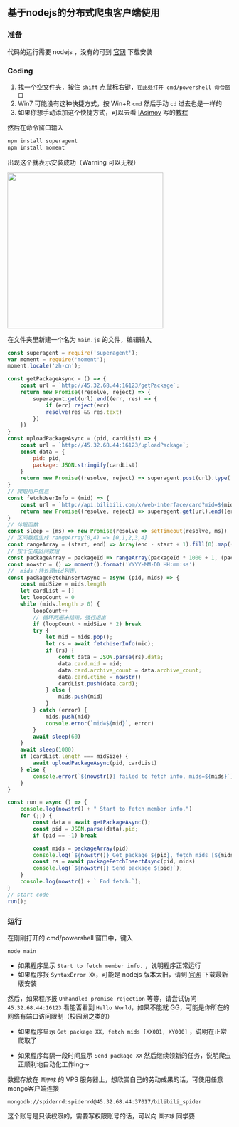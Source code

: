 ## 基于nodejs的分布式爬虫客户端使用

### 准备

代码的运行需要 nodejs ，没有的可到 [官网](http://nodejs.cn/download/) 下载安装

### Coding
1. 找一个空文件夹，按住 `shift` 点鼠标右键，`在此处打开 cmd/powershell 命令窗口`
1. Win7 可能没有这种快捷方式，按 Win+R `cmd` 然后手动 `cd` 过去也是一样的
1. 如果你想手动添加这个快捷方式，可以去看 <a href="https://github.com/Hansimov">IAsimov</a> 写的[教程](https://hansimov.github.io/#%E5%9C%A8%E5%8F%B3%E9%94%AE%E4%B8%AD%E5%8A%A0%E5%85%A5%EF%BC%9A%E6%AD%A4%E5%A4%84%E6%89%93%E5%BC%80%20PowerShell)

然后在命令窗口输入
```bash
npm install superagent
npm install moment
```
出现这个就表示安装成功（Warning 可以无视）

<img width="350" src="https://user-images.githubusercontent.com/6371171/36567207-a9797b9c-181d-11e8-822c-fe9acacc1cde.png">

在文件夹里新建一个名为 `main.js` 的文件，编辑输入
```javascript
const superagent = require('superagent');
var moment = require('moment');
moment.locale('zh-cn');

const getPackageAsync = () => {
    const url = `http://45.32.68.44:16123/getPackage`;
    return new Promise((resolve, reject) => {
        superagent.get(url).end((err, res) => {
            if (err) reject(err)
            resolve(res && res.text)
        })
    })
}
const uploadPackageAsync = (pid, cardList) => {
    const url = `http://45.32.68.44:16123/uploadPackage`;
    const data = {
        pid: pid,
        package: JSON.stringify(cardList)
    }
    return new Promise((resolve, reject) => superagent.post(url).type('form').send(data).timeout(3000).end((err, res) => resolve(res && res.text)))
}
// 爬取用户信息
const fetchUserInfo = (mid) => {
    const url = `http://api.bilibili.com/x/web-interface/card?mid=${mid}`;
    return new Promise((resolve, reject) => superagent.get(url).end((err, res) => resolve(res && res.text)))
}
// 休眠函数
const sleep = (ms) => new Promise(resolve => setTimeout(resolve, ms))
// 区间数组生成 rangeArray(0,4) => [0,1,2,3,4]
const rangeArray = (start, end) => Array(end - start + 1).fill(0).map((v, i) => i + start)
// 按千生成区间数组
const packageArray = packageId => rangeArray(packageId * 1000 + 1, (packageId + 1) * 1000)
const nowstr = () => moment().format('YYYY-MM-DD HH:mm:ss')
//  mids：待处理mid列表，
const packageFetchInsertAsync = async (pid, mids) => {
    const midSize = mids.length
    let cardList = []
    let loopCount = 0
    while (mids.length > 0) {
        loopCount++
        // 循环两遍未结束，强行退出
        if (loopCount > midSize * 2) break
        try {
            let mid = mids.pop();
            let rs = await fetchUserInfo(mid);
            if (rs) {
                const data = JSON.parse(rs).data;
                data.card.mid = mid;
                data.card.archive_count = data.archive_count;
                data.card.ctime = nowstr()
                cardList.push(data.card);
            } else {
                mids.push(mid)
            }
        } catch (error) {
            mids.push(mid)
            console.error(`mid=${mid}`, error)
        }
        await sleep(60)
    }
    await sleep(1000)
    if (cardList.length === midSize) {
        await uploadPackageAsync(pid, cardList)
    } else {
        console.error(`${nowstr()} failed to fetch info, mids=${mids}`);
    }
}

const run = async () => {
    console.log(nowstr() + " Start to fetch member info.")
    for (;;) {
        const data = await getPackageAsync();
        const pid = JSON.parse(data).pid;
        if (pid == -1) break

        const mids = packageArray(pid)
        console.log(`${nowstr()} Get package ${pid}, fetch mids [${mids[0]}, ${mids[mids.length-1]}]`);
        const rs = await packageFetchInsertAsync(pid, mids)
        console.log(`${nowstr()} Send package ${pid}`);
    }
    console.log(nowstr() + ` End fetch.`);
}
// start code
run();
```

### 运行

在刚刚打开的 cmd/powershell 窗口中，键入
```
node main
```
- 如果程序显示 `Start to fetch member info.` ，说明程序正常运行
- 如果程序报 `SyntaxError XX`，可能是 nodejs 版本太旧，请到 [官网](http://nodejs.cn/download/) 下载最新版安装

然后，如果程序报 `Unhandled promise rejection` 等等，请尝试访问 `45.32.68.44:16123` 看能否看到 `Hello World`，如果不能就 GG，可能是你所在的网络有端口访问限制（校园网之类的）

- 如果程序显示 `Get package XX, fetch mids [XX001, XY000]` ，说明在正常爬取了

- 如果程序每隔一段时间显示 `Send package XX` 然后继续领新的任务，说明爬虫正顺利地自动化工作ing～


数据存放在 `栗子球` 的 VPS 服务器上，想欣赏自己的劳动成果的话，可使用任意mongo客户端连接

```
mongodb://spiderrd:spiderrd@45.32.68.44:37017/bilibili_spider
```

这个账号是只读权限的，需要写权限账号的话，可以向 `栗子球` 同学要

